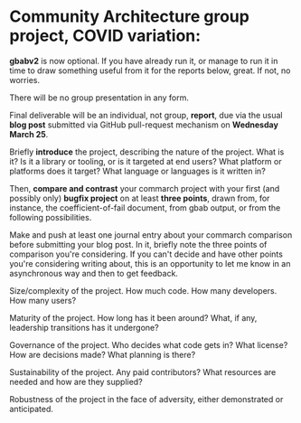 
# Community Architecture group project, COVID variation:

**gbabv2** is now optional. If you have already run it, or manage to run it 
in time to draw something useful from it for the reports below, great. If 
not, no worries.

There will be no group presentation in any form.

Final deliverable will be an individual, not group, **report**, due via the 
usual **blog post** submitted via GitHub pull-request mechanism on 
**Wednesday March 25**.

Briefly **introduce** the project, describing the nature of the project. What is 
it? Is it a library or tooling, or is it targeted at end users? What 
platform or platforms does it target? What language or languages is it 
written in?


Then, **compare and contrast** your commarch project with your first (and 
possibly only) **bugfix project** on at least **three points**, drawn from, for 
instance, the coefficient-of-fail document, from gbab output, or from the 
following possibilities.

Make and push at least one journal entry about your commarch comparison 
before submitting your blog post. In it, briefly note the three points of 
comparison you're considering. If you can't decide and have other points 
you're considering writing about, this is an opportunity to let me know in 
an asynchronous way and then to get feedback.


Size/complexity of the project.
How much code.
How many developers.
How many users?

Maturity of the project.
How long has it been around?
What, if any, leadership transitions has it undergone?

Governance of the project.
Who decides what code gets in?
What license?
How are decisions made?
What planning is there?

Sustainability of the project.
Any paid contributors?
What resources are needed and how are they supplied?

Robustness of the project in the face of adversity, either demonstrated or 
anticipated.

